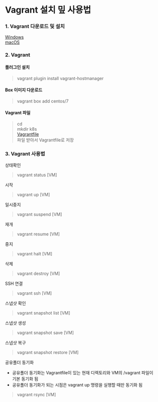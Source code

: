 Vagrant 설치 밒 사용법
=====================

### 1. Vagrant 다운로드 및 설치

[Windows](https://releases.hashicorp.com/vagrant/2.2.4/vagrant_2.2.4_x86_64.msi)  
[macOS](https://releases.hashicorp.com/vagrant/2.2.4/vagrant_2.2.4_x86_64.dmg)

### 2. Vagrant

#### 플러그인 설치  
> vagrant plugin install vagrant-hostmanager

#### Box 이미지 다운로드
> vagrant box add centos/7

#### Vagrant 파일
> cd  
> mkdir k8s  
[Vagrantfile](https://raw.githubusercontent.com/c1t1d0s7/cccr/master/Ansible-Vagrantfile)  
> 파일 받아서 Vagrantfile로 저장  

### 3. Vagrant 사용법

상태확인  
> vagrant status [VM]    

시작  
> vagrant up [VM]  

일시중지  
> vagrant suspend [VM]  

재개  
> vagrant resume [VM]  

중지  
> vagrant halt [VM]  

삭제  
> vagrant destroy [VM]  

SSH 연결
> vagrant ssh [VM]  

스냅샷 확인  
> vagrant snapshot list [VM]  

스냅샷 생성
> vagrant snapshot save [VM]  <SNAP-NAME>  

스냅샷 복구
> vagrant snapshot restore [VM]  <SNAP-NAME>  

공유폴더 동기화
- 공유폴더 동기화는 Vagrantfile이 있는 현재 디렉토리와 VM의 /vagrant 파일이 기본 동기화 됨
- 공유폴더 동기화가 되는 시점은 vagrant up 명령을 실행할 때만 동기화 됨
> vagrant rsync [VM]  
